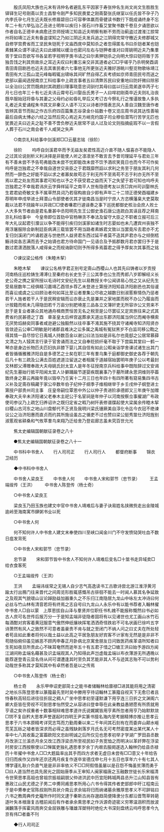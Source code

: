 <!-- { "loadSidebar": true } -->
　　殷氏凤阳大族也元末有讳仲名者避乱东平因家于寿张仲名生尚文尚文生胜胜生铎铎生玘号刚斋以贡士昌黎令刚严多知民畏爱之刚斋娶张氏继室以任氏皆不孕子乃内李氏孕七月生近夫既长修眉碧目口可容拳体羸而骨徤读书数行下既成诵终身不忘年二十有六举弘治乙丑进士明年以疾归卜居石川作畜艾堂聚书数千卷旦夕诵思欲以作者自名正德辛未病愈还京师授靖江知县近夫明察有断不劳而治蓟盗过渡淮江掠常州将如靖江近夫有备盗谍知之乃如江阴近夫发兵追之江阴得完常守檄近夫修郡城又自修学宫费省而工坚民朱铠死于文庙西庑中莫知杀之者忽得匿名书曰杀铠者某也铠素雠某众谓不诬近夫曰此嫁贼以缓治也密问左右与铠狎者谁对曰胥姚明近夫乃集羣胥于堂曰吾欲写书各呈若字视明字类书诘之曰尔素狎铠杀之向明大惊曰铠将贩于苏独吾饯之利其赀故杀之耳近夫叹曰利重忘亲交非其道者必□□乎嗟乎乃杀明癸酉调青田青田剧邑也近夫去其害民者六七事他无所更张近夫雅好游眺川壑览物歌咏靖江青田有大江孤山混元峰每暇辄出啸咏其间旷然自得乙亥考绩如京师青田民号而送之吏部以最闻选授南京工科给事中上疏言事者五曰清弊苏民曰安重地曰防奸微曰除邪以全治曰公赏罚既病封其疏题曰理事晓意忠词驯付其母曰兹以归云霓弟遂卒丙子七月七日也年三十有七近夫讳云霄号石川娶岳氏男子一人曰哻初刚斋卒近夫则礼治丧既卒服始冠将昏与其妻之父母约必如昏礼举后又考订古今祭礼行之惟谨故鲁人多执礼者近夫爱诵程朱书其文非秦汉人语不习又以诗者抒情表志风人善自汉魏至唐作者皆辨其音节而拟之作古乐府四百篇集志谷录金仆姑数十卷又览庄周书说其达性善喻最后自病太博必六经之旨然后究心焉近夫方峭克约国子司业穆伯潜笃行苦学无匹也犹畏近夫曰近夫之耻不善不啻负秽近夫居常不谈人过及论文则指摘疵瑕不以一言假人葬于石川之南会者千人咸哭之失声 

　　○南京礼科给事中剑溪郑□□云墓志铭（徐阶） 

　　徐阶 
　　呜呼自剑溪君卒而予无益友矣君性高迈介直不随人愠喜亦不能隐人之过其论说剖析义利决择是非能使人听之凛凛坐不敢言去予昔司理延平与君处三年有不善未尝不予告苟弗能改未尝不忧即能改未尝不饮予酒欢笑竟日也而今不可作矣呜呼是岂独君之不幸哉自道世交丧臣之于君既靡然謟以求利之务至于朋友其利几何然而一辞色之好能不謟以求之者寡矣故苟志于利无所不至焉苟不志于利亦无所不至焉以君之处友而其事君可知也以予之不获受君之益而天下之失望于君可知也呜呼夫岂独君之不幸哉君讳庆云字舜祥延平之南平人世有隐德考友以贡□宾州司训娶林氏生君君幼奇敏文多不属草然具词乃若宿构故自少即有声年二十二领正德癸酉福建乡荐明年申戌举进士拜潜山令部使者优其才徙南昌当是时宁庶人方恣横藩臬大吏莫取裁以法君不挠踰年以异政□□使者嗛君行遽诬奏之事下巡抚都御史核治会庶人败士人大多失节者由是君名重甚中丞阳明先生王公御史渔石唐公连疏白其诬且荐之拜南京礼科给事中　今皇帝即位首劾中官杨琳贪不奉法及留守大臣之不职者立报可后三年大礼议起君引濮议以争不能得引疾归剑溪家如诸生时志晏如也未几遭宾州丧独不用浮屠服除会新制廷臣病满三载皆罢不用当路者素嫉君文致以当罢竟斥去君亦不尤复归剑溪闭门吟诵若遂与世绝然人益贤君东西过延平者莫不造其庐君亦与之倾倒桮觞诗奕各志满而去予之始谪也君方待命国门一见语合及予抵郡数月君亦罢归予于是数过君潇洒脱落人咸得亲之而规诲劘切则予所得多焉葢君之得予厚矣次其事而之铭 

　　○谏议梁公格传（朱睦木挈） 

　　朱睦木挈 
　　谏议公名格字君正别号定斋山西稷山人也其先曰铸者以岁贡授河南杨庄巡检铸生溥溥仩至秦府右长史生子三公其季也公生而秀郎八岁即解经义长史公奇之携之宦所授以毛诗时文安纪先生以易教授关中公闻讲易心悦之又从纪先生受易居数年二经俱精习嘉靖乙酉领乡荐乙未登进士第授济阳知县济阳剧邑也其俗谖而喜讼或虞之公曰顾治者何如耳比至讼者羣集公尽收之越数日别淑慝察情伪乃惩者若干人旌者若干人于是民稍安辑而讼亦衰止先是兼并之家地匿而税不办公乃履亩而计按籍而核未几得隐田若千万亩分别肥塉差三品各立文簿奸吏无所容诈公又劳来不怠于是复业者甚众其地通舟楫商贾恒苦无名之税至是公尽罢征又定宾旅往来之式其费省约民甚德之丁酉　章圣皇太后梓宫返葬承天道出东郡济阳属当供亿而阉寺横索无厌势熖赫奕同事者咸逊避公独毅然以往卒事不淆其施不挠其守诸阉寺知济阳贤亦皆敛迹云公审□明敏是时诸郡县难决之讼多属之禹城有冤狱黑岁不白监司移公鞫之得其情一县尽惊它日禹城人持数百金以谢公曰法当如是非私尔也竟郄之公居常慕薛文清之为人锓其言行录于官舍诵而法之又自奉贬损纤毫不取于下尝扁其堂曰一鹤一琴亦是身边长物匹夫匹妇执非膝下婴儿其自信有如此公暇亲诣学舍课试诸生出其门者皆循循雅雅济阳自是多德艺之士矣在职三年有羣乌集于庭都御史御史各荐于朝先后凡十有三疏及公满去百姓遮道泣留送之者相属于道越宿始罢明年庚子公以考最封文林郎父溥赠奉政大夫母姚氏封太宜人是年冬征授南京兵科给事中既陛辞过文安谒纪先生墓始行抵平阳闻太宜人讣擗踊踰节遂婴疾既襄事乃于墓所建永思洞维则亭葢致终身之慕云再踰年竟以毁卒乃壬寅十二月三日也年四十有四所著有窥易集四书古义补及定斋存稿藏于家公卒数年伯子纪仲子纲季子维相继举于乡壬戌仲子纲登进士第授户部贵州司主事　庄皇帝嗣位覃恩中外公以仲子贵进阶承德郎又三年庚午加赠奉政大夫辛未济阳诸父老奉木主祀公于名宦祠是年仲子以河南按察佥事擢湖广布政使司参议乃上疏乞归养诏许之既归定省之暇乃树阡表修谱牒起使大梁属余传睦木挈曰稷山古河东之地山川盘郁代不乏贤及我明兴梁氏锺厥美自淳化令迄今衣冠不绝谏议公之治济阳惠而直贞而约其所施设虽古之循吏不过也赞曰梁公挺秀筮仕济阳旌别淑慝观省耕桑和气攸萃羣鸟来翔乃迁给舍乃登岩廊志虽未究百世允光 

　　焦太史编辑国朝献征录卷之八十 

　　●焦太史编辑国朝献征录卷之八十一 

　　中书科中书舍人 
　　行人司司正 
　　行人司行人 
　　都督府断事 
　　锦衣卫经历 

　　◆中书科中书舍人 

　　中书舍人梁良王 
　　中书舍人何 
　　中书舍人宋和郭节（忠节录） 
　　王孟端绂传（王洪） 
　　中书舍人陈登传（杨士奇） 

　　○中书舍人梁良王 

　　梁良玉乃田玉族也建文中官中书舍人靖难后与妻子诀易姓名挟微赀走出金陵城逾岭至海南寓市肆粥书业以死 

　　○中书舍人何 

　　何不知何许人中书舍人建文末奉使四川至峡口闻金川门不守发愤恸哭吐血不数日疽发背死 

　　○中书舍人宋和郭节（忠节录） 

　　忠节录 
　　宋和郭节皆中书舍人不知何许人靖难后变名□十筮书走异域卖□给衣食客死 

　　○王孟端绂传（王洪） 

　　王洪 
　　孟端讳绂常之无锡人自少志气高逸读书工古歌诗尝北游江淮浮黄河踰太行出鴈门往来晋代之间周览形胜辄感慨吊古徘徊不能去一时闻人慕其名争延致之及观其气貌瓌山议论踔励益加器重久之不乐归江南隐居九龙山中咏左太冲诗曰何必丝与竹山林有清音若将有终焉之志自号曰九龙山人永乐中有以能书荐者入翰林擢中书舍人□自以蒙　上厚恩拔自山泽与羣贤并位职任书札媿不能报称慨然曰书必如古人庶可名世传后报万分一于是知孟端非徒隐者固将有以见诸世也尤工画山水竹石每酒酣对宾客着黄冠服意气傲然伸纸攘袂挥笔洒洒奇怪跌宕不可名状画巳徐吟五字诗萧然有风人之致然不可意者虽豪贵不肯与就之至闭门不纳人问之曰丈夫在所处轻者苟且如此重者将何以哉土益以此高之平居急朋友好宾客不计家有无然是是非非不苟随俗俯仰虽见嫉恶不顾丙申春正月卧病北京寓舍朋友日问致医药疾革语所知者曰生死如夜旦所贵此心不昧耳奄然而逝年五十有五君子惜之□塘王洪曰始予游四方闻江湖间称孟端名藉甚及识孟端观其人乃知得此声岂虚哉孟端以布衣薄游无所遇晚以能荐遂登青云显名侍从间可谓遭逢其时至负其艺能非其人不与迹其志殆不可以势利动哉世多称其才莫知其中有卓然者吾是以之传焉 

　　○中书舍人陈登传（杨士奇） 

　　杨士奇 
　　永乐甲申诏吏部简士之能书者储翰林给廪禄□进其能将用之清密之地长乐陈登思孝以篆籀最先至时吴中滕用亨待诏翰林工篆籀自视天下无愈巳者且恃春秋高轻后进往往折屈之稠人广坐中思孝初至谨默谦下用亨连三日折之文渊阁六卿大臣皆在旁视不可耐思孝怡然受之从容进曰登幸辱在此亲教益愚陋愿有所质就用亨语之矣许叔重者十数事相辩难思孝道许氏说娓娓皆用亨素所忽者用亨乃始默默敛□锷不复自矜大思孝声誉遂起时四明王尹实篆书擅名海内至考据精博亦推让思孝云思孝于六书本原精考详究志笃而力勤周秦以来二千年间其石刻有在而委弃山颠水崕荒芜瓦砾之墟者皆深求而必得之虽残缺剥落岁月氏名无可考然密度某出某代某人十率中七八其收畜之富葢欧阳文忠赵明诚之后所仅见也思孝初举才学湖广罗田县丞数月改浙江兰溪丞月余又改江西浮梁丞所至视民如子务宽恤之而明决以革奸弊在浮梁时房安江西按察使以□惮属吏独礼遇思孝岁余丁内艰去服阕遂选入翰林仍给县丞禄历十年擢中书舍人□□大题扁率出其手而四方求者无虚日未尝有□□意又十年给告归归而疾作又四年还京还两月疾复作遂卒宣德戊申七月十五日也享年六十有七其人博学谨礼耿介负直气是是非非率依义不□□阿假借虽屡以是召怨不悔虽贫薄而勇于□曰人道当然也具先居光之固始唐季从王审知人闽家福唐之玉融数世徙长乐宋福清令世荣思孝高祖也曾祖宗振祖嗣朋父仲进洪武中历宜阳韩城两县丞升江山知县皆有惠政江山民尤德之子男二中旉同甫思孝所用心六书令得其传者吏部郎中旴江程南云于是中旉奉史官陈叔刚所具状介南云求余铭将归而纳诸墓余雅厚思孝义不可辞铭曰六书之教周典传史籕所作时同文逮于秦斯古尚存邈趋简便降隶分东都沿晋骛草转葩逐叶失本根唐复古稽前闻后有作者承余熏思孝之作泝源奇迹密义穷寒温涵积而放波澜飜落手挥霍风雨奔交金屈铁雕与璠雄浑桀特时绝伦大书深刻盘绣云呜呼思孝今九京有伟□者垂不刊 

　　◆行人司司正 

